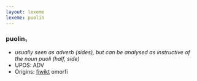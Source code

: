 ```yaml
---
layout: lexeme
lexeme: puolin
---
```


###  puolin₁

* _usually seen as adverb (sides), but can be analysed as instructive of the noun *puoli* (half, side)_
* UPOS:  ADV
* Origins: [fiwikt](https://fi.wiktionary.org/wiki/puolin) omorfi 

